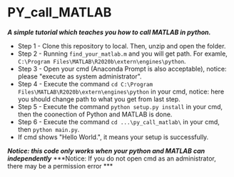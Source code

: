# PY_call_MATLAB
***A simple tutorial which teaches you how to call MATLAB in python.***

* Step 1 - Clone this repository to local. Then, unzip and open the folder.
* Step 2 - Running `find_your_matlab.m` and you will get path. For examle, `C:\Program Files\MATLAB\R2020b\extern\engines\python`.
* Step 3 - Open your cmd (Anaconda Prompt is also acceptable), notice: please "execute as system administrator".
* Step 4 - Execute the command `cd C:\Program Files\MATLAB\R2020b\extern\engines\python` in your cmd, notice: here you should change path to what you get from last step.
* Step 5 - Execute the command `python setup.py install` in your cmd, then the coonection of Python and MATLAB is done.
* Step 6 - Execute the command `cd ...\py_call_matlab\` in your cmd, then `python main.py`.
* If cmd shows "Hello World.", it means your setup is successfully.

***Notice: this code only works when your python and MATLAB can independently***
***Notice: If you do not open cmd as an administrator, there may be a permission error ***
